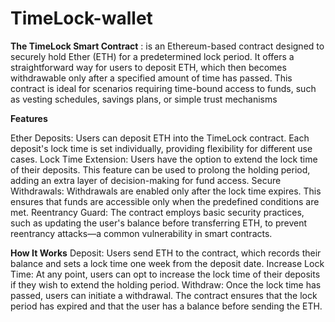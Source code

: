 # TimeLock-wallet

**The TimeLock Smart Contract** : is an Ethereum-based contract designed to securely hold Ether (ETH) for a predetermined lock period. It offers a straightforward way for users to deposit ETH, which then becomes withdrawable only after a specified amount of time has passed. This contract is ideal for scenarios requiring time-bound access to funds, such as vesting schedules, savings plans, or simple trust mechanisms

**Features**

Ether Deposits: Users can deposit ETH into the TimeLock contract. Each deposit's lock time is set individually, providing flexibility for different use cases.
Lock Time Extension: Users have the option to extend the lock time of their deposits. This feature can be used to prolong the holding period, adding an extra layer of decision-making for fund access.
Secure Withdrawals: Withdrawals are enabled only after the lock time expires. This ensures that funds are accessible only when the predefined conditions are met.
Reentrancy Guard: The contract employs basic security practices, such as updating the user's balance before transferring ETH, to prevent reentrancy attacks—a common vulnerability in smart contracts.

**How It Works**
Deposit: Users send ETH to the contract, which records their balance and sets a lock time one week from the deposit date.
Increase Lock Time: At any point, users can opt to increase the lock time of their deposits if they wish to extend the holding period.
Withdraw: Once the lock time has passed, users can initiate a withdrawal. The contract ensures that the lock period has expired and that the user has a balance before sending the ETH.
